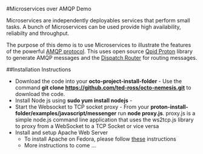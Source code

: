 #Microservices over AMQP Demo

Microservices are independently deployables services that perform small tasks. A bunch of Microservices can be used provide high availability, reliabilty and throughput.

The purpose of this demo is to use Microservices to illustrate the features of the powerful [AMQP protocol](http://www.amqp.org/resources/download). This uses open source [Qpid Proton](http://qpid.apache.org/proton/) library to generate AMQP messages and the [Dispatch Router](http://qpid.apache.org/components/dispatch-router/) for routing messages.


##Installation Instructions

* Download the code into your **octo-project-install-folder** - Use the command **git clone https://github.com/ted-ross/octo-nemesis.git** to download the code.
* Install Node js using **sudo yum install nodejs** - 
* Start the Websocket to TCP socket proxy - From your **proton-install-folder/examples/javascript/messenger** run **node proxy.js**. proxy.js is a simple node.js command line application that uses the ws2tcp.js library to proxy from a WebSocket to a TCP Socket or vice versa
* Install and setup Apache Web Server 
  * To install Apache on Fedora, please follow [these](https://fedoraproject.org/wiki/Apache_HTTP_Server) instructions
  * More instructions to come ...